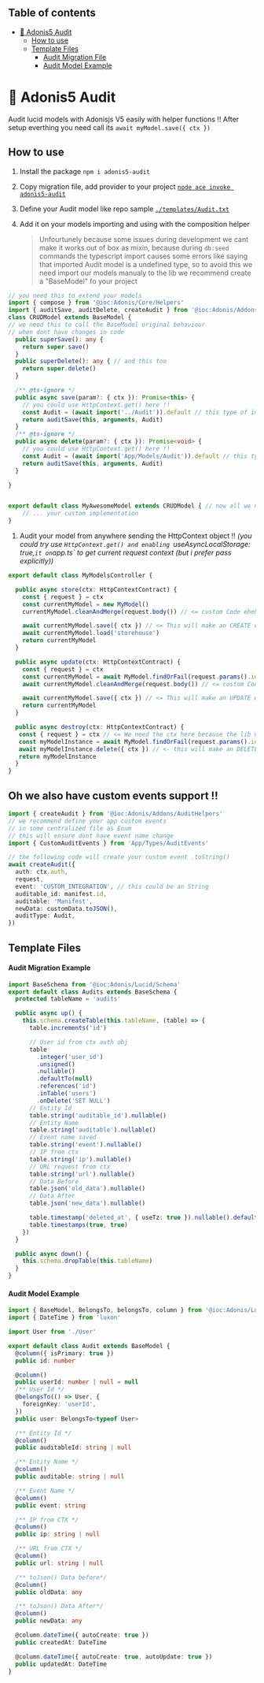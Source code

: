 ## Table of contents

- [🔖 Adonis5 Audit](#-adonis5-audit)
  - [How to use](#how-to-use)
  - [Template Files](#template-files)
    - [Audit Migration File](#Audit-Migration-File)
    - [Audit Model Example](#Audit-Model-Example)

# 🔖 Adonis5 Audit

Audit lucid models with Adonisjs V5 easily with helper functions !!
After setup everthing you need call its `await myModel.save({ ctx })`

## How to use

1. Install the package `npm i adonis5-audit`
2. Copy migration file, add provider to your project [`node ace invoke adonis5-audit`](#Audit-Migration-File)
3. Define your Audit model like repo sample [`./templates/Audit.txt`](#Audit-Model-Example)
4. Add it on your models importing and using with the composition helper

   > Unfourtunely because some issues during development we cant make it works out of box as mixin, because during `db:seed` commands the typescript import causes some errors like saying that imported Audit model is a undefined type, so to avoid this we need import our models manualy to the lib we recommend create a "BaseModel" fo your project
   >

```ts
// you need this to extend your models
import { compose } from '@ioc:Adonis/Core/Helpers'
import { auditSave, auditDelete, createAudit } from '@ioc:Adonis/Addons/Audit'
class CRUDModel extends BaseModel {
// we need this to call the BaseModel original behaviour
// when dont have changes in code
  public superSave(): any {
    return super.save()
  }
  public superDelete(): any { // and this too
    return super.delete()
  }

  /** @ts-ignore */
  public async save(param?: { ctx }): Promise<this> {
	// you could use HttpContext.get() here !!
    const Audit = (await import('../Audit')).default // this type of import avoid weird behaviour
    return auditSave(this, arguments, Audit)
  }
  /** @ts-ignore */
  public async delete(param?: { ctx }): Promise<void> {
	// you could use HttpContext.get() here !!
    const Audit = (await import('App/Models/Audit')).default // this type of import avoid weird behaviour
    return auditSave(this, arguments, Audit)
  }

}


export default class MyAwesomeModel extends CRUDModel { // now all we need is inherit from CRUDModel in all our classes
    // ... your custom implementation
}
```

1. Audit your model from anywhere sending the HttpContext object !!
   _(you could try use `HttpContext.get() and enabling `useAsyncLocalStorage: true,`it on`app.ts`  to get current request context (but i prefer pass explicitly))_

```ts
export default class MyModelsController {

  public async store(ctx: HttpContextContract) {
    const { request } = ctx
    const currentMyModel = new MyModel()
    currentMyModel.cleanAndMerge(request.body()) // <= custom Code ehehe

    await currentMyModel.save({ ctx }) // <= This will make an CREATE event entry on audits table since model was not saved before
    await currentMyModel.load('storehouse')
    return currentMyModel
  }

  public async update(ctx: HttpContextContract) {
    const { request } = ctx
    const currentMyModel = await MyModel.findOrFail(request.params().id)
    await currentMyModel.cleanAndMerge(request.body()) // <= custom Code ehehe

    await currentMyModel.save({ ctx }) // <= This will make an UPDATE event entry on audits table
    return currentMyModel
  }

  public async destroy(ctx: HttpContextContract) {
   const { request } = ctx // <= We need the ctx here because the lib use it to log IP Addresses, User and more !
   const myModelInstance = await MyModel.findOrFail(request.params().id)
   await myModelInstance.delete({ ctx }) // <- this will make an DELETE event entry on audits table
   return myModelInstance
  }
}
```

## Oh we also have custom events support !!

```ts
import { createAudit } from '@ioc:Adonis/Addons/AuditHelpers'
// we recommend define your app custom events
// in some centralized file as Enum
// this will ensure dont have event name change
import { CustomAuditEvents } from 'App/Types/AuditEvents'

// the following code will create your custom event .toString()
await createAudit({
  auth: ctx.auth,
  request,
  event: 'CUSTOM_INTEGRATION', // this could be an String
  auditable_id: manifest.id,
  auditable: 'Manifest',
  newData: customData.toJSON(),
  auditType: Audit,
})
```

## Template Files

#### Audit Migration Example

```ts
import BaseSchema from '@ioc:Adonis/Lucid/Schema'
export default class Audits extends BaseSchema {
  protected tableName = 'audits'

  public async up() {
    this.schema.createTable(this.tableName, (table) => {
      table.increments('id')

      // User id from ctx auth obj
      table
        .integer('user_id')
        .unsigned()
        .nullable()
        .defaultTo(null)
        .references('id')
        .inTable('users')
        .onDelete('SET NULL')
      // Entity Id
      table.string('auditable_id').nullable()
      // Entity Name
      table.string('auditable').nullable()
      // Event name saved
      table.string('event').nullable()
      // IP from ctx
      table.string('ip').nullable()
      // URL request from ctx
      table.string('url').nullable()
      // Data Before
      table.json('old_data').nullable()
      // Data After
      table.json('new_data').nullable()

      table.timestamp('deleted_at', { useTz: true }).nullable().defaultTo(null)
      table.timestamps(true, true)
    })
  }

  public async down() {
    this.schema.dropTable(this.tableName)
  }
}
```

#### Audit Model Example

```ts
import { BaseModel, BelongsTo, belongsTo, column } from '@ioc:Adonis/Lucid/Orm'
import { DateTime } from 'luxon'

import User from './User'

export default class Audit extends BaseModel {
  @column({ isPrimary: true })
  public id: number

  @column()
  public userId: number | null = null
  /** User Id */
  @belongsTo(() => User, {
    foreignKey: 'userId',
  })
  public user: BelongsTo<typeof User>

  /** Entity Id */
  @column()
  public auditableId: string | null

  /** Entity Name */
  @column()
  public auditable: string | null

  /** Event Name */
  @column()
  public event: string

  /** IP from CTX */
  @column()
  public ip: string | null

  /** URL from CTX */
  @column()
  public url: string | null

  /** toJson() Data before*/
  @column()
  public oldData: any

  /** toJson() Data After*/
  @column()
  public newData: any

  @column.dateTime({ autoCreate: true })
  public createdAt: DateTime

  @column.dateTime({ autoCreate: true, autoUpdate: true })
  public updatedAt: DateTime
}
```
